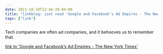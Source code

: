 ```yaml
---
date: 2021-10-28T12:44:29-04:00
title: "linkblog: just read 'Google and Facebook’s Ad Empires - The New York Times'"
tags: ["link"]
---
```

Tech companies are often ad companies, and it behooves us to remember that.
 
[link to 'Google and Facebook’s Ad Empires - The New York Times'](https://www.nytimes.com/2021/10/28/technology/google-facebook-advertising.html)
